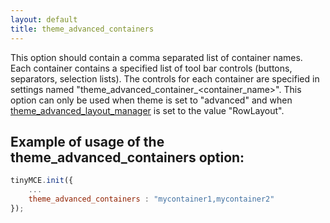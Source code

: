 ```yaml
---
layout: default
title: theme_advanced_containers
---
```


This option should contain a comma separated list of container names. Each container contains a specified list of tool bar controls (buttons, separators, selection lists). The controls for each container are specified in settings named "theme_advanced_container_<container_name>". This option can only be used when theme is set to "advanced" and when [theme_advanced_layout_manager](../configuration/Configuration3x@theme_advanced_layout_manager) is set to the value "RowLayout".

## Example of usage of the theme_advanced_containers option:

```js
tinyMCE.init({
	...
	theme_advanced_containers : "mycontainer1,mycontainer2"
});
```
